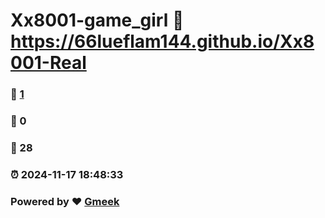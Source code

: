 # Xx8001-game_girl :link: https://66lueflam144.github.io/Xx8001-Real 
### :page_facing_up: [1](https://66lueflam144.github.io/Xx8001-Real/tag.html) 
### :speech_balloon: 0 
### :hibiscus: 28 
### :alarm_clock: 2024-11-17 18:48:33 
### Powered by :heart: [Gmeek](https://github.com/Meekdai/Gmeek)
